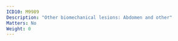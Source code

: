 ```yaml
---
ICD10: M9989
Description: "Other biomechanical lesions: Abdomen and other"
Matters: No
Weight: 0
---
```

